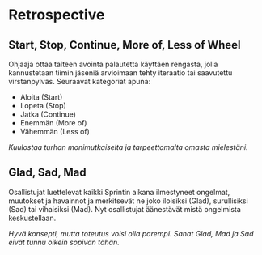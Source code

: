 # Retrospective 
## Start, Stop, Continue, More of, Less of Wheel

Ohjaaja ottaa talteen avointa palautetta käyttäen rengasta, jolla kannustetaan tiimin jäseniä arvioimaan tehty iteraatio tai saavutettu virstanpylväs. Seuraavat kategoriat apuna:

 - Aloita (Start)
 - Lopeta (Stop)
 - Jatka (Continue)
 - Enemmän (More of)
 - Vähemmän (Less of)

_Kuulostaa turhan monimutkaiselta ja tarpeettomalta omasta mielestäni._

## Glad, Sad, Mad

Osallistujat luettelevat kaikki Sprintin aikana ilmestyneet ongelmat, muutokset ja havainnot ja merkitsevät ne joko iloisiksi (Glad), surullisiksi (Sad) tai vihaisiksi (Mad). Nyt osallistujat äänestävät mistä ongelmista keskustellaan.

_Hyvä konsepti, mutta toteutus voisi olla parempi. Sanat Glad, Mad ja Sad eivät tunnu oikein sopivan tähän._
